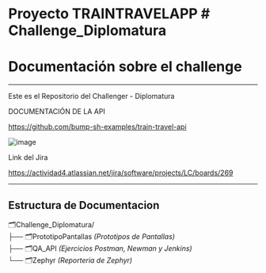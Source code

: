 <h1>Proyecto TRAINTRAVELAPP  # Challenge_Diplomatura</h1>
<h1>Documentación sobre el challenge</h1>


<hr>


Este es el Repositorio del Challenger - Diplomatura


DOCUMENTACIÓN DE LA API

https://github.com/bump-sh-examples/train-travel-api

![image](https://github.com/user-attachments/assets/61e3a4aa-45f6-4cbd-a58f-465877454b91)


Link del Jira

https://actividad4.atlassian.net/jira/software/projects/LC/boards/269
<hr>
<h2>Estructura de Documentacion</h2>

🗂️Challenge_Diplomatura/<br>
├── 🗂️PrototipoPantallas                           <i> (Prototipos de Pantallas)</i><br>
├── 🗂️QA_API                                       <i> (Ejercicios Postman, Newman y Jenkins)</i><br>
└── 🗂️Zephyr                                       <i> (Reporteria de Zephyr)</i><br>

